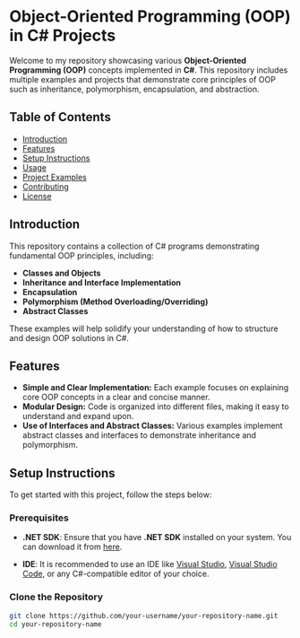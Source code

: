 # Object-Oriented Programming (OOP) in C# Projects

Welcome to my repository showcasing various **Object-Oriented Programming (OOP)** concepts implemented in **C#**. This repository includes multiple examples and projects that demonstrate core principles of OOP such as inheritance, polymorphism, encapsulation, and abstraction.

## Table of Contents

- [Introduction](#introduction)
- [Features](#features)
- [Setup Instructions](#setup-instructions)
- [Usage](#usage)
- [Project Examples](#project-examples)
- [Contributing](#contributing)
- [License](#license)

## Introduction

This repository contains a collection of C# programs demonstrating fundamental OOP principles, including:

- **Classes and Objects**
- **Inheritance and Interface Implementation**
- **Encapsulation**
- **Polymorphism (Method Overloading/Overriding)**
- **Abstract Classes**

These examples will help solidify your understanding of how to structure and design OOP solutions in C#.

## Features

- **Simple and Clear Implementation:** Each example focuses on explaining core OOP concepts in a clear and concise manner.
- **Modular Design:** Code is organized into different files, making it easy to understand and expand upon.
- **Use of Interfaces and Abstract Classes:** Various examples implement abstract classes and interfaces to demonstrate inheritance and polymorphism.

## Setup Instructions

To get started with this project, follow the steps below:

### Prerequisites

- **.NET SDK**: Ensure that you have **.NET SDK** installed on your system. You can download it from [here](https://dotnet.microsoft.com/download).
  
- **IDE**: It is recommended to use an IDE like [Visual Studio](https://visualstudio.microsoft.com/), [Visual Studio Code](https://code.visualstudio.com/), or any C#-compatible editor of your choice.

### Clone the Repository

```bash
git clone https://github.com/your-username/your-repository-name.git
cd your-repository-name
